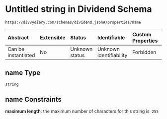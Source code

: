 # Untitled string in Dividend Schema

```txt
https://divvydiary.com/schemas/dividend.json#/properties/name
```

| Abstract            | Extensible | Status         | Identifiable            | Custom Properties | Additional Properties | Access Restrictions | Defined In                                                             |
| :------------------ | :--------- | :------------- | :---------------------- | :---------------- | :-------------------- | :------------------ | :--------------------------------------------------------------------- |
| Can be instantiated | No         | Unknown status | Unknown identifiability | Forbidden         | Allowed               | none                | [dividend.json\*](../src/schemas/dividend.json "open original schema") |

## name Type

`string`

## name Constraints

**maximum length**: the maximum number of characters for this string is: `255`

